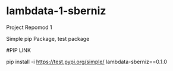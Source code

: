 # lambdata-1-sberniz

Project Repomod 1

Simple pip Package, test package 

#PIP LINK

pip install -i https://test.pypi.org/simple/ lambdata-sberniz==0.1.0

